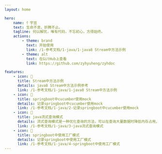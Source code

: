 ```yaml
---
layout: home

hero:
    name: 忄宇亘
    text: 生命不息，折腾不止。
    tagline: 何以解忧，唯有代码，不忘初心，方得始终。
    actions:
        - theme: brand
          text: 开始使用
          link: /1-参考文档/1-java/1-java8 Stream中方法示例
        - theme: alt
          text: 在GitHub上查看
          link: https://github.com/zyhyuheng/zyhdoc

features:
    - icon: 🍓
      title: Stream中方法示例
      details: java8 Stream中方法示例参考
      link: /1-参考文档/1-java/1-java8 Stream中方法示例
    - icon: 🍄
      title: springboot中cucumber使用mock
      details: 记录springboot中cucumber使用mock
      link: /1-参考文档/1-java/2-记录springboot中cucumber使用mock
    - icon: 🍒
      title: java流式查询模式
      details: 流式查询模式是一种优化查询的方法，可以在查询大量数据时降低内存占用，提高查询速度
      link: /1-参考文档/1-java/3-java流式查询模式
    - icon: 🚀
      title: springboot中使用工厂模式
      details: 记录springboot中使用工厂模式
      link: /1-参考文档/1-java/4-springboot中使用工厂模式
---
```


<!-- <homeMore></homeMore> -->
